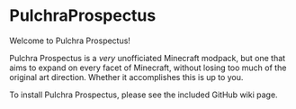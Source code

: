 # PulchraProspectus

Welcome to Pulchra Prospectus!

Pulchra Prospectus is a *very* unofficiated Minecraft modpack, but one that aims to expand on every facet of Minecraft, without losing too much of the original art direction. Whether it accomplishes this is up to you.

To install Pulchra Prospectus, please see the included GitHub wiki page.